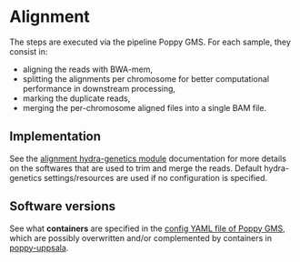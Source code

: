 # Alignment

The steps are executed via the pipeline Poppy GMS. For each sample, they consist in:
* aligning the reads with BWA-mem, 
* splitting the alignments per chromosome for better computational performance in downstream processing,
* marking the duplicate reads, 
* merging the per-chromosome aligned files into a single BAM file.

## Implementation
See the [alignment hydra-genetics module](https://hydra-genetics-alignment.readthedocs.io/en/latest/) 
documentation for more details on the softwares that are used to trim and merge the reads. 
Default hydra-genetics settings/resources are used if no configuration is specified.

## Software versions
See what **containers** are specified in the [config YAML file of Poppy GMS](https://github.com/genomic-medicine-sweden/poppy/blob/v0.2.0/config/config.yaml),
which are possibly overwritten and/or complemented by containers in [poppy-uppsala](https://github.com/clinical-genomics-uppsala/poppy_uppsala/blob/main/config/config_uppsala_nextseq.yaml).

